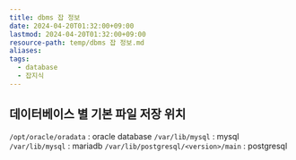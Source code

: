 ```yaml
---
title: dbms 잡 정보
date: 2024-04-20T01:32:00+09:00
lastmod: 2024-04-20T01:32:00+09:00
resource-path: temp/dbms 잡 정보.md
aliases: 
tags:
  - database
  - 잡지식
---
```

## 데이터베이스 별 기본 파일 저장 위치
`/opt/oracle/oradata` : oracle database
`/var/lib/mysql` : mysql
`/var/lib/mysql` : mariadb
`/var/lib/postgresql/<version>/main` : postgresql
